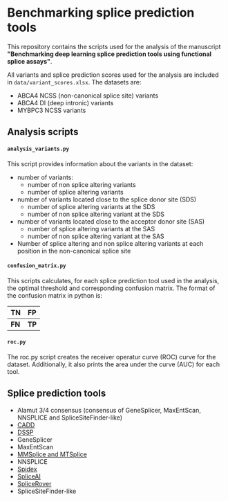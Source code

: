 # Benchmarking splice prediction tools

This repository contains the scripts used for the analysis of the manuscript **"Benchmarking deep learning splice prediction tools using functional splice assays"**.

All variants and splice prediction scores used for the analysis are included in `data/variant_scores.xlsx`. The datasets are:
- ABCA4 NCSS (non-canonical splice site) variants
- ABCA4 DI (deep intronic) variants
- MYBPC3 NCSS variants


## Analysis scripts

#### `analysis_variants.py`
This script provides information about the variants in the dataset:
- number of variants:  
    - number of non splice altering variants
    - number of splice altering variants
- number of variants located close to the splice donor site (SDS)
    - number of splice altering variants at the SDS
    - number of non splice altering variant at the SDS
- number of variants located close to the acceptor donor site (SAS)
    - number of splice altering variants at the SAS
    - number of non splice altering variant at the SAS
- Number of splice altering and non splice altering variants at each position in the non-canonical splice site

#### `confusion_matrix.py`
This scripts calculates, for each splice prediction tool used in the analysis, the optimal threshold and corresponding confusion matrix. The format of the confusion matrix in python is:

| TN | FP |
|-|-|
| **FN** | **TP** |

#### `roc.py`
The roc.py script creates the receiver operatur curve (ROC) curve for the dataset. Additionally, it also prints the area under the curve (AUC) for each tool. 


## Splice prediction tools

* Alamut 3/4 consensus (consensus of GeneSplicer, MaxEntScan, NNSPLICE and SpliceSiteFinder-like)
* [CADD](https://cadd.gs.washington.edu/score)
* [DSSP](https://github.com/DSSP-github/DSSP)
* GeneSplicer
* MaxEntScan
* [MMSplice and MTSplice](https://github.com/gagneurlab/MMSplice_MTSplice)
* NNSPLICE
* [Spidex](http://tools.genes.toronto.edu/)
* [SpliceAI](https://github.com/Illumina/SpliceAI)
* [SpliceRover](http://bioit2.irc.ugent.be/rover/splicerover)
* SpliceSiteFinder-like
